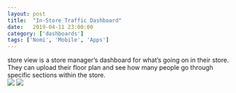 ```yaml
---
layout: post
title:  "In-Store Traffic Dashboard"
date:   2019-04-11 23:00:00
category: ['dashboards']
tags: ['Nomi', 'Mobile', 'Apps']
---
```

<div class="text-block">
 store view is a store manager’s dashboard for what’s going on in their store. They can upload their floor plan and see how many people go through specific sections within the store.
</div>
<div class="images">
	 <a href="{{ base.url }}/images/Nomi/floorplan-01.png" alt=""  data-lightbox="floorplan" title=""><img src="{{ base.url }}/images/Nomi/floorplan-01.png" /></a>
     <a href="{{ base.url }}/images/Nomi/floorplan-02.png" alt=""  data-lightbox="floorplan" title="Store floorplan interface">
     <img src="{{ base.url }}/images/Nomi/floorplan-02.png" /></a>   
</div>

[jekyll-gh]: https://github.com/jekyll/jekyll
[jekyll]:    http://jekyllrb.com
